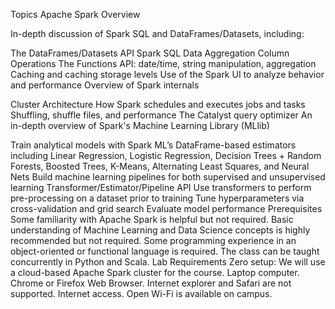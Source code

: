 Topics
Apache Spark Overview

In-depth discussion of Spark SQL and DataFrames/Datasets, including:

The DataFrames/Datasets API
Spark SQL
Data Aggregation
Column Operations
The Functions API: date/time, string manipulation, aggregation
Caching and caching storage levels
Use of the Spark UI to analyze behavior and performance
Overview of Spark internals

Cluster Architecture
How Spark schedules and executes jobs and tasks
Shuffling, shuffle files, and performance
The Catalyst query optimizer
An in-depth overview of Spark's Machine Learning Library (MLlib)

Train analytical models with Spark ML’s DataFrame-based estimators including Linear Regression, Logistic Regression, Decision Trees + Random Forests, Boosted Trees, K-Means, Alternating Least Squares, and Neural Nets
Build machine learning pipelines for both supervised and unsupervised learning
Transformer/Estimator/Pipeline API
Use transformers to perform pre-processing on a dataset prior to training
Tune hyperparameters via cross-validation and grid search
Evaluate model performance
Prerequisites
Some familiarity with Apache Spark is helpful but not required.
Basic understanding of Machine Learning and Data Science concepts is highly recommended but not required.
Some programming experience in an object-oriented or functional language is required. The class can be taught concurrently in Python and Scala.
Lab Requirements
Zero setup: We will use a cloud-based Apache Spark cluster for the course.
Laptop computer.
Chrome or Firefox Web Browser. Internet explorer and Safari are not supported.
Internet access. Open Wi-Fi is available on campus.

